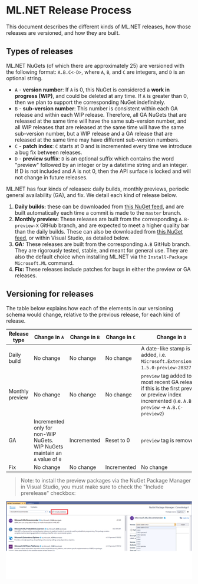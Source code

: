 ML.NET Release Process
======================

This document describes the different kinds of ML.NET releases, how those releases are versioned, and how they are built.

Types of releases
--------------------

ML.NET NuGets (of which there are approximately 25) are versioned with the following format: `A.B.C<-D>`, where `A`, `B`, and `C` are integers, and `D` is an optional string.

- `A` - **version number**: If `A` is 0, this NuGet is considered a **work in progress (WIP)**, and could be deleted at any time. If `A` is greater than 0, then we plan to support the corresponding NuGet indefinitely. 
- `B` - **sub-version number**: This number is consistent within each GA release and within each WIP release. Therefore, all GA NuGets that are released at the same time will have the same sub-version number, and all WIP releases that are released at the same time will have the same sub-version number, but a WIP release and a GA release that are released at the same time may have different sub-version numbers.
- `C` - **patch index**: `C` starts at 0 and is incremented every time we introduce a bug fix between releases.
- `D` - **preview suffix**: `D` is an optional suffix which contains the word "preview" followed by an integer or by a datetime string and an integer. If D is not included and A is not 0, then the API surface is locked and will not change in future releases.

ML.NET has four kinds of releases: daily builds, monthly previews, periodic general availability (GA), and fix. We detail each kind of release below.

1. **Daily builds:** these can be downloaded from [this NuGet feed](https://dev.azure.com/dnceng/public/_packaging?_a=feed&feed=MachineLearning), and are built automatically each time a commit is made to the `master` branch.
1. **Monthly preview:** These releases are built from the corresponding `A.B-preview-X` GitHub branch, and are expected to meet a higher quality bar than the daily builds. These can also be downloaded from [this NuGet feed](https://dev.azure.com/dnceng/public/_packaging?_a=feed&feed=MachineLearning), or within Visual Studio, as detailed below.
1. **GA:** These releases are built from the corresponding `A.B` GitHub branch. They are rigorously tested, stable, and meant for general use. They are also the default choice when installing ML.NET via the `Install-Package Microsoft.ML` command.
1. **Fix:** These releases include patches for bugs in either the preview or GA releases.

Versioning for releases
--------------------

The table below explains how each of the elements in our versioning schema would change, relative to the previous release, for each kind of release.

| Release type | Change in `A` | Change in `B` | Change in `C` | Change in `D` |
| -------------|-------------|-------------|-------------|-------------|
| Daily build | No change   | No change   | No change   | A date-like stamp is added, i.e. `Microsoft.Extensions.ML 1.5.0-preview-28327-2`   |
| Monthly preview| No change | No change   | No change   | `preview` tag added to the most recent GA release, if this is the first preview, or preview index incremented (i.e. `A.B.C-preview` -> `A.B.C-preview2`) |
| GA | Incremented only for non-WIP NuGets. WIP NuGets maintain an `A` value of `0` | Incremented | Reset to 0 | `preview` tag is removed |
| Fix | No change | No change | Incremented | No change

> Note: to install the preview packages via the NuGet Package Manager in Visual Studio, you must make sure to check the "Include prerelease" checkbox:

![include-prerelease](../images/include-prerelease.png)
